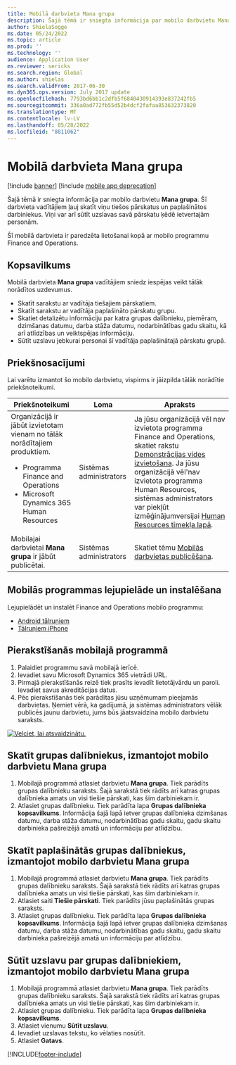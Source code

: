 ```yaml
---
title: Mobilā darbvieta Mana grupa
description: Šajā tēmā ir sniegta informācija par mobilo darbvietu Mana grupa, kas vadītājiem ļauj skatīt viņu tiešos pārskatus un paplašinātos darbiniekus.
author: ShielaSogge
ms.date: 05/24/2022
ms.topic: article
ms.prod: ''
ms.technology: ''
audience: Application User
ms.reviewer: sericks
ms.search.region: Global
ms.author: shielas
ms.search.validFrom: 2017-06-30
ms.dyn365.ops.version: July 2017 update
ms.openlocfilehash: 7793bd6bb1c2dfb5f6840430914393e837242fb5
ms.sourcegitcommit: 336a0ad772fb55d52b4dcf2fafaa853632373820
ms.translationtype: MT
ms.contentlocale: lv-LV
ms.lasthandoff: 05/28/2022
ms.locfileid: "8811062"
---
```

# <a name="my-team-mobile-workspace"></a>Mobilā darbvieta Mana grupa

[!include [banner](../includes/banner.md)]
[!include [mobile app deprecation](../includes/mobile-app-deprecation-banner.md)]

Šajā tēmā ir sniegta informācija par mobilo darbvietu **Mana grupa**. Šī darbvieta vadītājiem ļauj skatīt viņu tiešos pārskatus un paplašinātos darbiniekus. Viņi var arī sūtīt uzslavas savā pārskatu ķēdē ietvertajām personām.

Šī mobilā darbvieta ir paredzēta lietošanai kopā ar mobilo programmu Finance and Operations.

## <a name="overview"></a>Kopsavilkums 
Mobilā darbvieta **Mana grupa** vadītājiem sniedz iespējas veikt tālāk norādītos uzdevumus.

- Skatīt sarakstu ar vadītāja tiešajiem pārskatiem.
- Skatīt sarakstu ar vadītāja paplašināto pārskatu grupu.
- Skatiet detalizētu informāciju par katra grupas dalībnieku, piemēram, dzimšanas datumu, darba stāža datumu, nodarbinātības gadu skaitu, kā arī atlīdzības un veiktspējas informāciju.
- Sūtīt uzslavu jebkurai personai šī vadītāja paplašinātajā pārskatu grupā.

## <a name="prerequisites"></a>Priekšnosacījumi
Lai varētu izmantot šo mobilo darbvietu, vispirms ir jāizpilda tālāk norādītie priekšnoteikumi.

<table>
<thead>
<tr class="header">
<th>Priekšnoteikumi</th>
<th>Loma</th>
<th>Apraksts</th>
</tr>
</thead>
<tbody>
<tr class="odd">
<td>Organizācijā ir jābūt izvietotam vienam no tālāk norādītajiem produktiem.
<ul><li>Programma Finance and Operations</li>
<li>Microsoft Dynamics 365 Human Resources</li>
</ul>
</td>
<td>Sistēmas administrators</td>
<td>Ja jūsu organizācijā vēl nav izvietota programma Finance and Operations, skatiet rakstu <a href="../deployment/deploy-demo-environment.md">Demonstrācijas vides izvietošana</a>. Ja jūsu organizācijā vēl&#39;nav izvietota programma Human Resources, sistēmas administrators var piekļūt izmēģinājumversijai <a href="https://dynamics.microsoft.com/human-resources/overview/">Human Resources tīmekļa lapā</a>.
</td>
</tr>
<tr class="even">
<td>Mobilajai darbvietai <strong>Mana grupa</strong> ir jābūt publicētai.</td>
<td>Sistēmas administrators</td>
<td>Skatiet tēmu <a href="publish-mobile-workspace.md">Mobilās darbvietas publicēšana</a>.</td>
</tr>
</tbody>
</table>

## <a name="download-and-install-the-mobile-app"></a>Mobilās programmas lejupielāde un instalēšana

Lejupielādēt un instalēt Finance and Operations mobilo programmu:

-   [Android tālruņiem](https://go.microsoft.com/fwlink/?linkid=850662)
-   [Tālruņiem iPhone](https://go.microsoft.com/fwlink/?linkid=850663)

## <a name="sign-in-to-the-mobile-app"></a>Pierakstīšanās mobilajā programmā
1.  Palaidiet programmu savā mobilajā ierīcē.
2.  Ievadiet savu Microsoft Dynamics 365 vietrādi URL.
3.  Pirmajā pierakstīšanās reizē tiek prasīts ievadīt lietotājvārdu un paroli. Ievadiet savus akreditācijas datus.
4.  Pēc pierakstīšanās tiek parādītas jūsu uzņēmumam pieejamās darbvietas. Ņemiet vērā, ka gadījumā, ja sistēmas administrators vēlāk publicēs jaunu darbvietu, jums būs jāatsvaidzina mobilo darbvietu saraksts.

[![Velciet, lai atsvaidzinātu.](./media/pull-to-refresh-list-of-workspaces-183x300.png)](./media/pull-to-refresh-list-of-workspaces.png)

## <a name="view-team-members-by-using-the-my-team-mobile-workspace"></a>Skatīt grupas dalībniekus, izmantojot mobilo darbvietu Mana grupa
1.  Mobilajā programmā atlasiet darbvietu **Mana grupa**. Tiek parādīts grupas dalībnieku saraksts. Šajā sarakstā tiek rādīts arī katras grupas dalībnieka amats un visi tiešie pārskati, kas šim darbiniekam ir.
2.  Atlasiet grupas dalībnieku. Tiek parādīta lapa **Grupas dalībnieka kopsavilkums**. Informācija šajā lapā ietver grupas dalībnieka dzimšanas datumu, darba stāža datumu, nodarbinātības gadu skaitu, gadu skaitu darbinieka pašreizējā amatā un informāciju par atlīdzību.

## <a name="view-extended-team-members-by-using-the-my-team-mobile-workspace"></a>Skatīt paplašinātās grupas dalībniekus, izmantojot mobilo darbvietu Mana grupa
1.  Mobilajā programmā atlasiet darbvietu **Mana grupa**. Tiek parādīts grupas dalībnieku saraksts. Šajā sarakstā tiek rādīts arī katras grupas dalībnieka amats un visi tiešie pārskati, kas šim darbiniekam ir.
1.  Atlasiet saiti **Tiešie pārskati**. Tiek parādīts jūsu paplašinātās grupas saraksts.
1.  Atlasiet grupas dalībnieku. Tiek parādīta lapa **Grupas dalībnieka kopsavilkums**. Informācija šajā lapā ietver grupas dalībnieka dzimšanas datumu, darba stāža datumu, nodarbinātības gadu skaitu, gadu skaitu darbinieka pašreizējā amatā un informāciju par atlīdzību.

## <a name="send-praise-about-team-members-by-using-the-my-team-mobile-workspace"></a>Sūtīt uzslavu par grupas dalībniekiem, izmantojot mobilo darbvietu Mana grupa
1.  Mobilajā programmā atlasiet darbvietu **Mana grupa**. Tiek parādīts grupas dalībnieku saraksts. Šajā sarakstā tiek rādīts arī katras grupas dalībnieka amats un visi tiešie pārskati, kas šim darbiniekam ir.
1.  Atlasiet grupas dalībnieku. Tiek parādīta lapa **Grupas dalībnieka kopsavilkums**.
1.  Atlasiet vienumu **Sūtīt uzslavu**. 
1. Ievadiet uzslavas tekstu, ko vēlaties nosūtīt. 
1. Atlasiet **Gatavs**.


[!INCLUDE[footer-include](../../../includes/footer-banner.md)]
